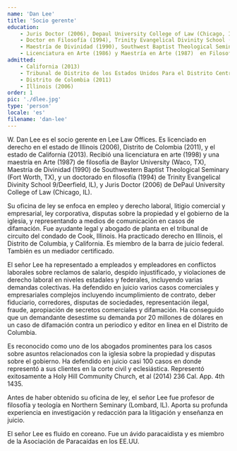 ```yaml
---
name: 'Dan Lee'
title: 'Socio gerente'
education:
    - Juris Doctor (2006), Depaul University College of Law (Chicago, IL)
    - Doctor en Filosofía (1994), Trinity Evangelical Divinity School (Deerfield, IL)
    - Maestría de Divinidad (1990), Southwest Baptist Theological Seminary (Fort Worth, TX)
    - Licenciatura en Arte (1986) y Maestría en Arte (1987)  en Filosofía, Baylor University (Waco, TX)
admitted:
    - California (2013)
    - Tribunal de Distrito de los Estados Unidos Para el Distrito Central de California
    - Distrito de Colombia (2011)
    - Illinois (2006)
order: 1
pic: './dlee.jpg'
type: 'person'
locale: 'es'
filename: 'dan-lee'
---
```


W. Dan Lee es el socio gerente en Lee Law Offices. Es licenciado en derecho en el estado de Illinois (2006), Distrito de Colombia (2011), y el estado de California (2013). Recibió una licenciatura en arte (1998) y una maestría en Arte (1987) de filosofía de Baylor University (Waco, TX), Maestría de Divinidad (1990) de Southwestern Baptist Theological Seminary (Fort Worth, TX), y un doctorado en filosofía (1994) de Trinity Evangelical Divinity School 9/Deerfield, IL), y Juris Doctor (2006) de DePaul University College of Law (Chicago, IL).

Su oficina de ley se enfoca en empleo y derecho laboral, litigio comercial y empresarial, ley corporativa, disputas sobre la propiedad y el gobierno de la iglesia, y representando a medios de comunicación en casos de difamación. Fue ayudante legal y abogado de planta en el tribunal de circuito del condado de Cook, Illinois. Ha practicado derecho en Illinois, el Distrito de Columbia, y California. Es miembro de la barra de juicio federal. También es un mediador certificado.

El señor Lee ha representado a empleados y empleadores en conflictos laborales sobre reclamos de salario, despido injustificado, y violaciones de derecho laboral en niveles estadales y federales, incluyendo varias demandas colectivas. Ha defendido en juicio varios casos comerciales y empresariales complejos incluyendo incumplimiento de contrato, deber fiduciario, corredores, disputas de sociedades, representación ilegal, fraude, apropiación de secretos comerciales y difamación. Ha conseguido que un demandante desestime su demanda por 20 millones de dólares en un caso de difamación contra un periodico y editor en linea en el Distrito de Columbia.

Es reconocido como uno de los abogados prominentes para los casos sobre asuntos relacionados con la iglesia sobre la propiedad y disputas sobre el gobierno. Ha defendido en juicio casi 100 casos en donde representó a sus clientes en la corte civil y eclesiástica. Representó exitosamente a Holy Hill Community Church, et al (2014) 236 Cal. App. 4th 1435.

Antes de haber obtenido su oficina de ley, el señor Lee fue profesor de filosofía y teología en Northern Seminary (Lombard, IL). Aporta su profunda experiencia en investigación y redacción para la litigación y enseñanza en juicio.

El señor Lee es fluido en coreano. Fue un ávido paracaidista y es miembro de la Asociación de Paracaídas en los EE.UU.
